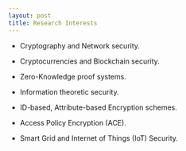 ```yaml
---
layout: post
title: Research Interests
---
```


- Cryptography and Network security.

- Cryptocurrencies and Blockchain security.

- Zero-Knowledge proof systems.

- Information theoretic security.

- ID-based, Attribute-based Encryption schemes.

- Access Policy Encryption (ACE).

- Smart Grid and Internet of Things (IoT) Security.
